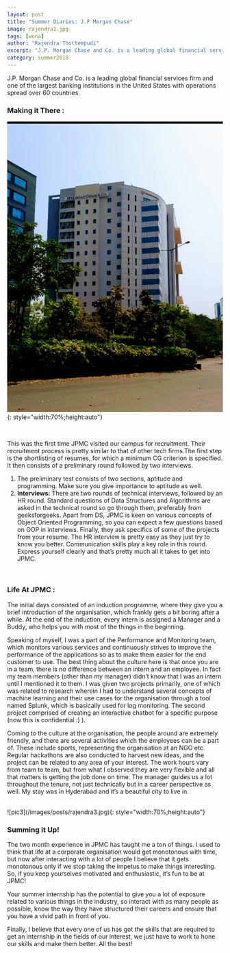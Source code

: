 ```yaml
---
layout: post
title: "Summer Diaries: J.P Morgan Chase"
image: rajendra1.jpg
tags: [wona]
author: "Rajendra Thottempudi"
excerpt: "J.P. Morgan Chase and Co. is a leading global financial services firm and one of the largest banking institutions in the United States with operations spread over 60 countries."
category: summer2018
---
```


J.P. Morgan Chase and Co. is a leading global financial services firm and one of the largest banking institutions in the United States with operations spread over 60 countries.

### Making it There :

![pic2](/images/posts/rajendra2.png){: style="width:70%;height:auto"}

<br>

This was the first time JPMC visited our campus for recruitment. Their recruitment process is pretty similar to that of other tech firms.The first step is the shortlisting of resumes, for which a minimum CG criterion is specified. It then consists of a preliminary round followed by two interviews.
<br>

1. The preliminary test consists of two sections, aptitude and programming. Make sure you give importance to aptitude as well.
2. __Interviews:__ There are two rounds of technical interviews, followed by an HR round. Standard questions of Data Structures and Algorithms are asked in the technical round so go through them, preferably from geeksforgeeks. Apart from DS, JPMC is keen on various concepts of Object Oriented Programming, so you can expect a few questions based on OOP in interviews. Finally, they ask specifics of some of the projects from your resume. 
The HR interview is pretty easy as they just try to know you better. Communication skills play a key role in this round. Express yourself clearly and that’s pretty much all it takes to get into JPMC.

<br>

### Life At JPMC :

The initial days consisted of an induction programme, where they give you a brief introduction of the organisation, which frankly gets a bit boring after a while. At the end of the induction, every intern is assigned a Manager and a Buddy, who helps you with most of the things in the beginning. 

Speaking of myself, I was a part of the Performance and Monitoring team, which monitors various services and continuously strives to improve the performance of the applications so as to make them easier for the end customer to use. The best thing about the culture here is that once you are in a team, there is no difference between an intern and an employee. In fact my team members (other than my manager) didn’t know that I was an intern until I mentioned it to them. I was given two projects primarily, one of which was related to research wherein I had to understand several concepts of machine learning and their use cases for the organisation through a tool named Splunk, which is basically used for log monitoring. The second project comprised of creating an interactive chatbot for a specific purpose (now this is confidential :) ).

Coming to the culture at the organisation, the people around are extremely friendly, and there are several activities which the employees can be a part of. These include sports, representing the organisation at an NGO etc. Regular hackathons are also conducted to harvest new ideas, and the project can be related to any area of your interest. The work hours vary from team to team, but from what I observed they are very flexible and all that matters is getting the job done on time. The manager guides us a lot throughout the tenure, not just technically but in a career perspective as well. My stay was in Hyderabad and it’s a beautiful city to live in. 

<br>
![pic3](/images/posts/rajendra3.jpg){: style="width:70%;height:auto"}
<br>

### Summing it Up! 

The two month experience in JPMC has taught me a ton of things. I used to think that life at a corporate organisation would get monotonous with time, but now after interacting with a lot of people I believe that it gets monotonous only if we stop taking the impetus to make things interesting. So, if you keep yourselves motivated and enthusiastic, it’s fun to be at JPMC!

Your summer internship has the potential to give you a lot of exposure related to various things in the industry, so interact with as many people as possible, know the way they have structured their careers and ensure that you have a vivid path in front of you.

Finally, I believe that every one of us has got the skills that are required to get an internship in the fields of our interest, we just have to work to hone our skills and make them better. All the best!
